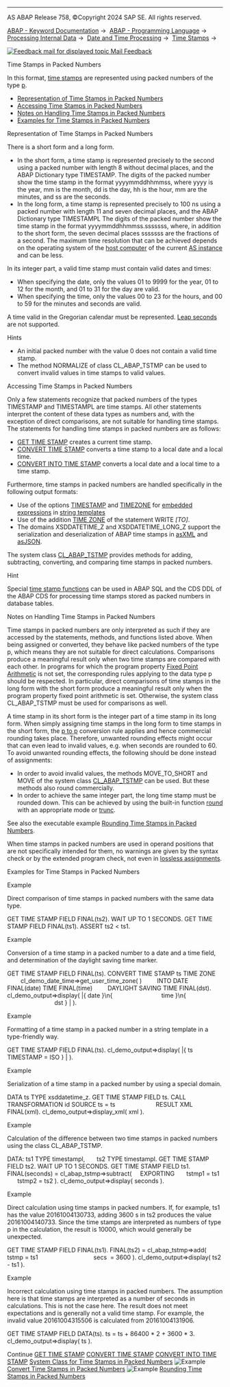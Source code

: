   

* * *

AS ABAP Release 758, ©Copyright 2024 SAP SE. All rights reserved.

[ABAP - Keyword Documentation](https://help.sap.com/doc/abapdocu_latest_index_htm/latest/en-US/abenabap.htm) →  [ABAP - Programming Language](https://help.sap.com/doc/abapdocu_latest_index_htm/latest/en-US/abenabap_reference.htm) →  [Processing Internal Data](https://help.sap.com/doc/abapdocu_latest_index_htm/latest/en-US/abenabap_data_working.htm) →  [Date and Time Processing](https://help.sap.com/doc/abapdocu_latest_index_htm/latest/en-US/abendate_time_processing.htm) →  [Time Stamps](https://help.sap.com/doc/abapdocu_latest_index_htm/latest/en-US/abentime_stamps.htm) → 

 [![](Mail.gif?object=Mail.gif "Feedback mail for displayed topic") Mail Feedback](mailto:f1_help@sap.com?subject=Feedback%20on%20ABAP%20Documentation&body=Document:%20Time%20Stamps%20in%20Packed%20Numbers%2C%20ABENTIME_STAMPS_PACKED%2C%20758%0D%0A%0D%0AError:%0D%0A%0D%0A%0D%0A%0D%0ASuggestion%20for%20improvement:)

Time Stamps in Packed Numbers

In this format, [time stamps](https://help.sap.com/doc/abapdocu_latest_index_htm/latest/en-US/abentime_stamp_glosry.htm "Glossary Entry") are represented using packed numbers of the type [p](https://help.sap.com/doc/abapdocu_latest_index_htm/latest/en-US/abenbuiltin_types_numeric.htm).

-   [Representation of Time Stamps in Packed Numbers](#@@ITOC@@ABENTIME_STAMPS_PACKED_1)
-   [Accessing Time Stamps in Packed Numbers](#@@ITOC@@ABENTIME_STAMPS_PACKED_2)
-   [Notes on Handling Time Stamps in Packed Numbers](#@@ITOC@@ABENTIME_STAMPS_PACKED_3)
-   [Examples for Time Stamps in Packed Numbers](#@@ITOC@@ABENTIME_STAMPS_PACKED_4)

Representation of Time Stamps in Packed Numbers   

There is a short form and a long form.

-   In the short form, a time stamp is represented precisely to the second using a packed number with length 8 without decimal places, and the ABAP Dictionary type TIMESTAMP. The digits of the packed number show the time stamp in the format yyyymmddhhmmss, where yyyy is the year, mm is the month, dd is the day, hh is the hour, mm are the minutes, and ss are the seconds.
-   In the long form, a time stamp is represented precisely to 100 ns using a packed number with length 11 and seven decimal places, and the ABAP Dictionary type TIMESTAMPL The digits of the packed number show the time stamp in the format yyyymmddhhmmss.sssssss, where, in addition to the short form, the seven decimal places sssssss are the fractions of a second. The maximum time resolution that can be achieved depends on the operating system of the [host computer](https://help.sap.com/doc/abapdocu_latest_index_htm/latest/en-US/abenhost_computer_glosry.htm "Glossary Entry") of the current [AS instance](https://help.sap.com/doc/abapdocu_latest_index_htm/latest/en-US/abenas_instance_glosry.htm "Glossary Entry") and can be less.

In its integer part, a valid time stamp must contain valid dates and times:

-   When specifying the date, only the values 01 to 9999 for the year, 01 to 12 for the month, and 01 to 31 for the day are valid.
-   When specifying the time, only the values 00 to 23 for the hours, and 00 to 59 for the minutes and seconds are valid.

A time valid in the Gregorian calendar must be represented. [Leap seconds](https://help.sap.com/doc/abapdocu_latest_index_htm/latest/en-US/abenleap_second_glosry.htm "Glossary Entry") are not supported.

Hints

-   An initial packed number with the value 0 does not contain a valid time stamp.
-   The method NORMALIZE of class CL\_ABAP\_TSTMP can be used to convert invalid values in time stamps to valid values.

Accessing Time Stamps in Packed Numbers   

Only a few statements recognize that packed numbers of the types TIMESTAMP and TIMESTAMPL are time stamps. All other statements interpret the content of these data types as numbers and, with the exception of direct comparisons, are not suitable for handling time stamps. The statements for handling time stamps in packed numbers are as follows:

-   [GET TIME STAMP](https://help.sap.com/doc/abapdocu_latest_index_htm/latest/en-US/abapget_time-stamp.htm) creates a current time stamp.
-   [CONVERT TIME STAMP](https://help.sap.com/doc/abapdocu_latest_index_htm/latest/en-US/abapconvert_time-stamp.htm) converts a time stamp to a local date and a local time.
-   [CONVERT INTO TIME STAMP](https://help.sap.com/doc/abapdocu_latest_index_htm/latest/en-US/abapconvert_date_time-stamp.htm) converts a local date and a local time to a time stamp.

Furthermore, time stamps in packed numbers are handled specifically in the following output formats:

-   Use of the options [TIMESTAMP](https://help.sap.com/doc/abapdocu_latest_index_htm/latest/en-US/abapcompute_string_format_options.htm) and [TIMEZONE](https://help.sap.com/doc/abapdocu_latest_index_htm/latest/en-US/abapcompute_string_format_options.htm) for [embedded expressions](https://help.sap.com/doc/abapdocu_latest_index_htm/latest/en-US/abenstring_templates_expressions.htm) in [string templates](https://help.sap.com/doc/abapdocu_latest_index_htm/latest/en-US/abenstring_templates.htm)
-   Use of the addition [TIME ZONE](https://help.sap.com/doc/abapdocu_latest_index_htm/latest/en-US/abapwrite_to_options.htm) of the statement WRITE *\[*TO*\]*.
-   The domains XSDDATETIME\_Z and XSDDATETIME\_LONG\_Z support the serialization and deserialization of ABAP time stamps in [asXML](https://help.sap.com/doc/abapdocu_latest_index_htm/latest/en-US/abenabap_xslt_asxml_schema.htm) and [asJSON](https://help.sap.com/doc/abapdocu_latest_index_htm/latest/en-US/abenabap_asjson_schema.htm).

The system class [CL\_ABAP\_TSTMP](https://help.sap.com/doc/abapdocu_latest_index_htm/latest/en-US/abencl_abap_tstmp.htm) provides methods for adding, subtracting, converting, and comparing time stamps in packed numbers.

Hint

Special [time stamp functions](https://help.sap.com/doc/abapdocu_latest_index_htm/latest/en-US/abenabap_cds_glosry.htm "Glossary Entry") can be used in ABAP SQL and the CDS DDL of the ABAP CDS for processing time stamps stored as packed numbers in database tables.

Notes on Handling Time Stamps in Packed Numbers   

Time stamps in packed numbers are only interpreted as such if they are accessed by the statements, methods, and functions listed above. When being assigned or converted, they behave like packed numbers of the type p, which means they are not suitable for direct calculations. Comparisons produce a meaningful result only when two time stamps are compared with each other. In programs for which the program property [Fixed Point Arithmetic](https://help.sap.com/doc/abapdocu_latest_index_htm/latest/en-US/abenfixed_point_arithmetic_glosry.htm "Glossary Entry") is not set, the corresponding rules applying to the data type p should be respected. In particular, direct comparisons of time stamps in the long form with the short form produce a meaningful result only when the program property fixed point arithmetic is set. Otherwise, the system class CL\_ABAP\_TSTMP must be used for comparisons as well.

A time stamp in its short form is the integer part of a time stamp in its long form. When simply assigning time stamps in the long form to time stamps in the short form, the [p to p](abenconversion_type_p.htm#@@ITOC@@ABENCONVERSION_TYPE_P_1) conversion rule applies and hence commercial rounding takes place. Therefore, unwanted rounding effects might occur that can even lead to invalid values, e.g. when seconds are rounded to 60. To avoid unwanted rounding effects, the following should be done instead of assignments:

-   In order to avoid invalid values, the methods MOVE\_TO\_SHORT and MOVE of the system class [CL\_ABAP\_TSTMP](https://help.sap.com/doc/abapdocu_latest_index_htm/latest/en-US/abencl_abap_tstmp.htm) can be used. But these methods also round commercially.
-   In order to achieve the same integer part, the long time stamp must be rounded down. This can be achieved by using the built-in function [round](https://help.sap.com/doc/abapdocu_latest_index_htm/latest/en-US/abendec_floating_point_functions.htm) with an appropriate mode or [trunc](https://help.sap.com/doc/abapdocu_latest_index_htm/latest/en-US/abennumerical_functions.htm).

See also the executable example [Rounding Time Stamps in Packed Numbers](https://help.sap.com/doc/abapdocu_latest_index_htm/latest/en-US/abenround_time_stamp_abexa.htm).

When time stamps in packed numbers are used in operand positions that are not specifically intended for them, no warnings are given by the syntax check or by the extended program check, not even in [lossless assignments](https://help.sap.com/doc/abapdocu_latest_index_htm/latest/en-US/abenlossless_assignment_glosry.htm "Glossary Entry").

Examples for Time Stamps in Packed Numbers   

Example

Direct comparison of time stamps in packed numbers with the same data type.

GET TIME STAMP FIELD FINAL(ts2).
WAIT UP TO 1 SECONDS.
GET TIME STAMP FIELD FINAL(ts1).
ASSERT ts2 < ts1.

Example

Conversion of a time stamp in a packed number to a date and a time field, and determination of the daylight saving time marker.

GET TIME STAMP FIELD FINAL(ts).
CONVERT TIME STAMP ts TIME ZONE
        cl\_demo\_date\_time=>get\_user\_time\_zone( )
        INTO DATE FINAL(date) TIME FINAL(time)
        DAYLIGHT SAVING TIME FINAL(dst).
cl\_demo\_output=>display( |{ date }\\n{
                            time }\\n{
                            dst } | ).

Example

Formatting of a time stamp in a packed number in a string template in a type-friendly way.

GET TIME STAMP FIELD FINAL(ts).
cl\_demo\_output=>display( |{ ts TIMESTAMP = ISO } | ).

Example

Serialization of a time stamp in a packed number by using a special domain.

DATA ts TYPE xsddatetime\_z.
GET TIME STAMP FIELD ts.
CALL TRANSFORMATION id SOURCE ts = ts
                       RESULT XML FINAL(xml).
cl\_demo\_output=>display\_xml( xml ).

Example

Calculation of the difference between two time stamps in packed numbers using the class CL\_ABAP\_TSTMP.

DATA: ts1 TYPE timestampl,
      ts2 TYPE timestampl.
GET TIME STAMP FIELD ts2.
WAIT UP TO 1 SECONDS.
GET TIME STAMP FIELD ts1.
FINAL(seconds) = cl\_abap\_tstmp=>subtract(
    EXPORTING
      tstmp1 = ts1
      tstmp2 = ts2 ).
cl\_demo\_output=>display( seconds ).

Example

Direct calculation using time stamps in packed numbers. If, for example, ts1 has the value 20161004130733, adding 3600 s in ts2 produces the value 20161004140733. Since the time stamps are interpreted as numbers of type p in the calculation, the result is 10000, which would generally be unexpected.

GET TIME STAMP FIELD FINAL(ts1).
FINAL(ts2) = cl\_abap\_tstmp=>add( tstmp = ts1
                                secs  = 3600 ).
cl\_demo\_output=>display( ts2 - ts1 ).

Example

Incorrect calculation using time stamps in packed numbers. The assumption here is that time stamps are interpreted as a number of seconds in calculations. This is not the case here. The result does not meet expectations and is generally not a valid time stamp. For example, the invalid value 20161004315506 is calculated from 20161004131906.

GET TIME STAMP FIELD DATA(ts).
ts = ts + 86400 \* 2 + 3600 \* 3.
cl\_demo\_output=>display( ts ).

Continue
[GET TIME STAMP](https://help.sap.com/doc/abapdocu_latest_index_htm/latest/en-US/abapget_time-stamp.htm)
[CONVERT TIME STAMP](https://help.sap.com/doc/abapdocu_latest_index_htm/latest/en-US/abapconvert_time-stamp.htm)
[CONVERT INTO TIME STAMP](https://help.sap.com/doc/abapdocu_latest_index_htm/latest/en-US/abapconvert_date_time-stamp.htm)
[System Class for Time Stamps in Packed Numbers](https://help.sap.com/doc/abapdocu_latest_index_htm/latest/en-US/abencl_abap_tstmp.htm)
![Example](exa.gif "Example") [Convert Time Stamps in Packed Numbers](https://help.sap.com/doc/abapdocu_latest_index_htm/latest/en-US/abenconvert_time_stamp_abexa.htm)
![Example](exa.gif "Example") [Rounding Time Stamps in Packed Numbers](https://help.sap.com/doc/abapdocu_latest_index_htm/latest/en-US/abenround_time_stamp_abexa.htm)